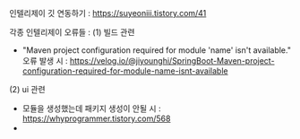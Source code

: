 인텔리제이 깃 연동하기 : https://suyeoniii.tistory.com/41

각종 인텔리제이 오류들 : 
(1) 빌드 관련 
- "Maven project configuration required for module 'name' isn't available." 오류 발생 시 : https://velog.io/@jiyounghi/SpringBoot-Maven-project-configuration-required-for-module-name-isnt-available

(2) ui 관련 
- 모듈을 생성했는데 패키지 생성이 안될 시 : https://whyprogrammer.tistory.com/568
- 
